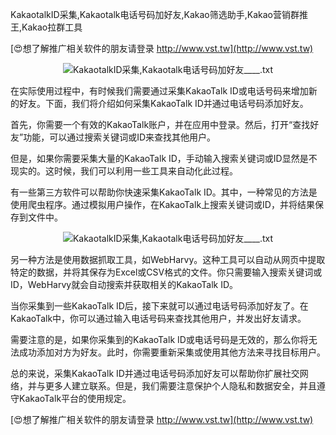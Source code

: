 KakaotalkID采集,Kakaotalk电话号码加好友,Kakao筛选助手,Kakao营销群推王,Kakao拉群工具

[😍想了解推广相关软件的朋友请登录 http://www.vst.tw](http://www.vst.tw)

 <center><img src="https://vst.tw/MP4/tuiguang/png/6.png" alt="KakaotalkID采集,Kakaotalk电话号码加好友____.txt"></center>

在实际使用过程中，有时候我们需要通过采集KakaoTalk ID或电话号码来增加新的好友。下面，我们将介绍如何采集KakaoTalk ID并通过电话号码添加好友。

首先，你需要一个有效的KakaoTalk账户，并在应用中登录。然后，打开“查找好友”功能，可以通过搜索关键词或ID来查找其他用户。

但是，如果你需要采集大量的KakaoTalk ID，手动输入搜索关键词或ID显然是不现实的。这时候，我们可以利用一些工具来自动化此过程。

有一些第三方软件可以帮助你快速采集KakaoTalk ID。其中，一种常见的方法是使用爬虫程序。通过模拟用户操作，在KakaoTalk上搜索关键词或ID，并将结果保存到文件中。

 <center><img src="https://vst.tw/MP4/tuiguang/png/8.png" alt="KakaotalkID采集,Kakaotalk电话号码加好友____.txt"></center>

另一种方法是使用数据抓取工具，如WebHarvy。这种工具可以自动从网页中提取特定的数据，并将其保存为Excel或CSV格式的文件。你只需要输入搜索关键词或ID，WebHarvy就会自动搜索并获取相关的KakaoTalk ID。

当你采集到一些KakaoTalk ID后，接下来就可以通过电话号码添加好友了。在KakaoTalk中，你可以通过输入电话号码来查找其他用户，并发出好友请求。

需要注意的是，如果你采集到的KakaoTalk ID或电话号码是无效的，那么你将无法成功添加对方为好友。此时，你需要重新采集或使用其他方法来寻找目标用户。

总的来说，采集KakaoTalk ID并通过电话号码添加好友可以帮助你扩展社交网络，并与更多人建立联系。但是，我们需要注意保护个人隐私和数据安全，并且遵守KakaoTalk平台的使用规定。

[😍想了解推广相关软件的朋友请登录 http://www.vst.tw](http://www.vst.tw)



